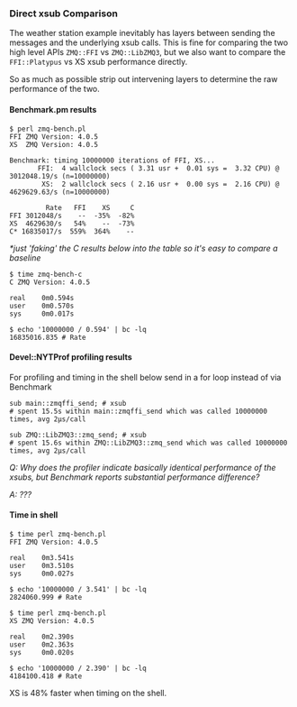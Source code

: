 ### Direct xsub Comparison ###

The weather station example inevitably has layers between sending the messages
and the underlying xsub calls. This is fine for comparing the two high level
APIs `ZMQ::FFI` vs `ZMQ::LibZMQ3`, but we also want to compare the
`FFI::Platypus` vs XS xsub performance directly.

So as much as possible strip out intervening layers to determine the raw
performance of the two.

#### Benchmark.pm results ####

    $ perl zmq-bench.pl
    FFI ZMQ Version: 4.0.5
    XS  ZMQ Version: 4.0.5

    Benchmark: timing 10000000 iterations of FFI, XS...
           FFI:  4 wallclock secs ( 3.31 usr +  0.01 sys =  3.32 CPU) @ 3012048.19/s (n=10000000)
            XS:  2 wallclock secs ( 2.16 usr +  0.00 sys =  2.16 CPU) @ 4629629.63/s (n=10000000)

             Rate   FFI    XS     C
    FFI 3012048/s    --  -35%  -82%
    XS  4629630/s   54%    --  -73%
    C* 16835017/s  559%  364%    --

_*just 'faking' the C results below into the table so it's easy to compare a baseline_

    $ time zmq-bench-c
    C ZMQ Version: 4.0.5

    real    0m0.594s
    user    0m0.570s
    sys     0m0.017s

    $ echo '10000000 / 0.594' | bc -lq
    16835016.835 # Rate


#### Devel::NYTProf profiling results ####

For profiling and timing in the shell below send in a for loop instead of via
Benchmark


    sub main::zmqffi_send; # xsub
    # spent 15.5s within main::zmqffi_send which was called 10000000 times, avg 2µs/call

    sub ZMQ::LibZMQ3::zmq_send; # xsub
    # spent 15.6s within ZMQ::LibZMQ3::zmq_send which was called 10000000 times, avg 2µs/call


_Q: Why does the profiler indicate basically identical performance of the xsubs,
but Benchmark reports substantial performance difference?_

_A: ???_


#### Time in shell ####

    $ time perl zmq-bench.pl
    FFI ZMQ Version: 4.0.5

    real    0m3.541s
    user    0m3.510s
    sys     0m0.027s

    $ echo '10000000 / 3.541' | bc -lq
    2824060.999 # Rate

    $ time perl zmq-bench.pl
    XS ZMQ Version: 4.0.5

    real    0m2.390s
    user    0m2.363s
    sys     0m0.020s

    $ echo '10000000 / 2.390' | bc -lq
    4184100.418 # Rate

XS is 48% faster when timing on the shell.
